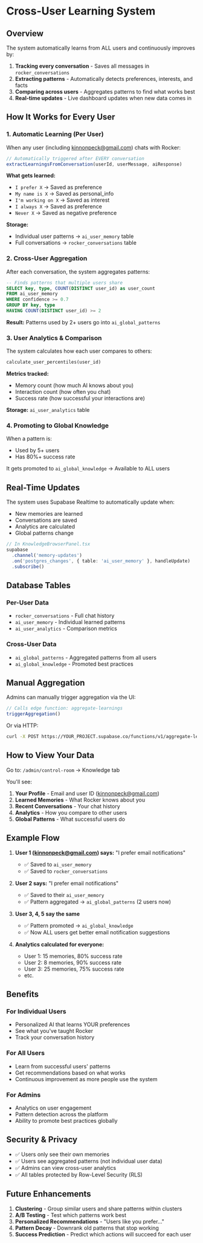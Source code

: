 # Cross-User Learning System

## Overview
The system automatically learns from ALL users and continuously improves by:
1. **Tracking every conversation** - Saves all messages in `rocker_conversations`
2. **Extracting patterns** - Automatically detects preferences, interests, and facts
3. **Comparing across users** - Aggregates patterns to find what works best
4. **Real-time updates** - Live dashboard updates when new data comes in

## How It Works for Every User

### 1. Automatic Learning (Per User)
When any user (including kinnonpeck@gmail.com) chats with Rocker:

```typescript
// Automatically triggered after EVERY conversation
extractLearningsFromConversation(userId, userMessage, aiResponse)
```

**What gets learned:**
- `I prefer X` → Saved as preference
- `My name is X` → Saved as personal_info
- `I'm working on X` → Saved as interest
- `I always X` → Saved as preference
- `Never X` → Saved as negative preference

**Storage:**
- Individual user patterns → `ai_user_memory` table
- Full conversations → `rocker_conversations` table

### 2. Cross-User Aggregation
After each conversation, the system aggregates patterns:

```sql
-- Finds patterns that multiple users share
SELECT key, type, COUNT(DISTINCT user_id) as user_count
FROM ai_user_memory
WHERE confidence >= 0.7
GROUP BY key, type
HAVING COUNT(DISTINCT user_id) >= 2
```

**Result:** Patterns used by 2+ users go into `ai_global_patterns`

### 3. User Analytics & Comparison
The system calculates how each user compares to others:

```sql
calculate_user_percentiles(user_id)
```

**Metrics tracked:**
- Memory count (how much AI knows about you)
- Interaction count (how often you chat)
- Success rate (how successful your interactions are)

**Storage:** `ai_user_analytics` table

### 4. Promoting to Global Knowledge
When a pattern is:
- Used by 5+ users
- Has 80%+ success rate

It gets promoted to `ai_global_knowledge` → Available to ALL users

## Real-Time Updates

The system uses Supabase Realtime to automatically update when:
- New memories are learned
- Conversations are saved
- Analytics are calculated
- Global patterns change

```typescript
// In KnowledgeBrowserPanel.tsx
supabase
  .channel('memory-updates')
  .on('postgres_changes', { table: 'ai_user_memory' }, handleUpdate)
  .subscribe()
```

## Database Tables

### Per-User Data
- `rocker_conversations` - Full chat history
- `ai_user_memory` - Individual learned patterns
- `ai_user_analytics` - Comparison metrics

### Cross-User Data
- `ai_global_patterns` - Aggregated patterns from all users
- `ai_global_knowledge` - Promoted best practices

## Manual Aggregation

Admins can manually trigger aggregation via the UI:
```typescript
// Calls edge function: aggregate-learnings
triggerAggregation()
```

Or via HTTP:
```bash
curl -X POST https://YOUR_PROJECT.supabase.co/functions/v1/aggregate-learnings
```

## How to View Your Data

Go to: `/admin/control-room` → Knowledge tab

You'll see:
1. **Your Profile** - Email and user ID (kinnonpeck@gmail.com)
2. **Learned Memories** - What Rocker knows about you
3. **Recent Conversations** - Your chat history
4. **Analytics** - How you compare to other users
5. **Global Patterns** - What successful users do

## Example Flow

1. **User 1 (kinnonpeck@gmail.com) says:** "I prefer email notifications"
   - ✅ Saved to `ai_user_memory`
   - ✅ Saved to `rocker_conversations`

2. **User 2 says:** "I prefer email notifications"
   - ✅ Saved to their `ai_user_memory`
   - ✅ Pattern aggregated → `ai_global_patterns` (2 users now)

3. **User 3, 4, 5 say the same**
   - ✅ Pattern promoted → `ai_global_knowledge`
   - ✅ Now ALL users get better email notification suggestions

4. **Analytics calculated for everyone:**
   - User 1: 15 memories, 80% success rate
   - User 2: 8 memories, 90% success rate
   - User 3: 25 memories, 75% success rate
   - etc.

## Benefits

### For Individual Users
- Personalized AI that learns YOUR preferences
- See what you've taught Rocker
- Track your conversation history

### For All Users
- Learn from successful users' patterns
- Get recommendations based on what works
- Continuous improvement as more people use the system

### For Admins
- Analytics on user engagement
- Pattern detection across the platform
- Ability to promote best practices globally

## Security & Privacy

- ✅ Users only see their own memories
- ✅ Users see aggregated patterns (not individual user data)
- ✅ Admins can view cross-user analytics
- ✅ All tables protected by Row-Level Security (RLS)

## Future Enhancements

1. **Clustering** - Group similar users and share patterns within clusters
2. **A/B Testing** - Test which patterns work best
3. **Personalized Recommendations** - "Users like you prefer..."
4. **Pattern Decay** - Downrank old patterns that stop working
5. **Success Prediction** - Predict which actions will succeed for each user